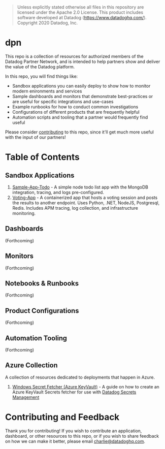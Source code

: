 
> Unless explicitly stated otherwise all files in this repository are licensed under the Apache 2.0 License.
> This product includes software developed at Datadog (https://www.datadoghq.com/). Copyright 2020 Datadog, Inc.

# dpn
This repo is a collection of resources for authorized members of the Datadog Partner Network, and is intended to help partners show and deliver the value of the Datadog platform.

In this repo, you will find things like:

  - Sandbox applications you can easily deploy to show how to monitor modern enironments and services
  - Sample dashboards and monitors that demonstrate best-practices or are useful for specific integrations and use-cases
  - Example runbooks for how to conduct common investigations
  - Configurations of different products that are frequently helpful
  - Automation scripts and tooling that a partner would frequently find useful

Please consider [contributing](#Contributing-and-Feedback) to this repo, since it'll get much more useful with the input of our partners!


# Table of Contents

## Sandbox Applications

1. [Sample-App-Todo](https://github.com/DataDog/dpn/tree/master/sandbox-apps/sample-app-todo) - A simple node todo list app with the MongoDB integration, tracing, and logs pre-configured.
2. [Voting-App](https://github.com/DataDog/dpn/tree/master/sandbox-apps/voting-app) - A containerized app that hosts a voting session and posts the results to another endpoint. Uses Python, .NET, NodeJS, Postgresql, Redis. Includes APM tracing, log collection, and infrastructure monitoring. 

## Dashboards
(Forthcoming)

## Monitors
(Forthcoming)

## Notebooks & Runbooks
(Forthcoming)

## Product Configurations
(Forthcoming)

## Automation Tooling
(Forthcoming)

## Azure Collection
A collection of resources dedicated to deployments that happen in Azure.

1. [Windows Secret Fetcher (Azure KeyVault)](./scripts/secrets-exe) - A guide on how to create an Azure KeyVault Secrets fetcher for use with [Datadog Secrets Management](https://docs.datadoghq.com/agent/guide/secrets-management/?tab=windows)


# Contributing and Feedback
Thank you for contributing! If you wish to contribute an application, dashboard, or other resources to this repo, or if you wish to share feedback on how we can make it better, please email charlie@datadoghq.com. 
